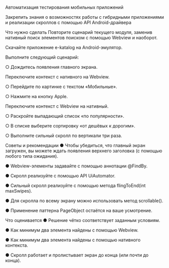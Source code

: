 Автоматизация тестирования мобильных приложений


Закрепить знания о возможностях работы с гибридными приложениями и реализации скроллов с помощью API Android-драйвера

Что нужно сделать
Повторите сценарий текущего модуля, заменив нативный поиск элементов поиском с помощью Webview и наоборот.

Скачайте приложение e-katalog на Android-эмулятор.

Выполните следующий сценарий:

○ Дождитесь появления главного экрана.

Переключите контекст с нативного на Webview.

○ Перейдите по картинке с текстом «Мобильные».

○ Нажмите на кнопку Apple.

Переключите контекст с Webview на нативный.

○ Раскройте выпадающий список «по популярности».

○ В списке выберите сортировку «от дешёвых к дорогим».

○ Выполните сильный скролл по вертикали три раза.

Советы и рекомендации
● Чтобы убедиться, что главный экран загружен, вы можете ждать появления верхнего заголовка (с помощью любого типа ожидания).

● Webview-элементы задавайте с помощью аннотации @FindBy.

● Скролл реализуйте с помощью API UiAutomator.

● Сильный скролл реализуйте с помощью метода flingToEnd(int maxSwipes).

● Для скролла по всему экрану можно использовать метод scrollable().

● Применение паттерна PageObject остаётся на ваше усмотрение.

Что оценивается
● Решение чётко соответствует заданным условиям.

● Как минимум два элемента найдены с помощью Webview.

● Как минимум два элемента найдены с помощью нативного контекста.

● Скролл работает и пролистывает экран до конца (или почти до конца).